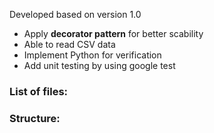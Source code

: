 Developed based on version 1.0
* Apply **decorator pattern** for better scability
* Able to read CSV data
* Implement Python for  verification
* Add unit testing by using google test

### List of files:  

### Structure:
